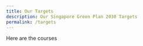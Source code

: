 ```yaml
---
title: Our Targets
description: Our Singapore Green Plan 2030 Targets
permalink: /targets
---
```


Here are the courses
